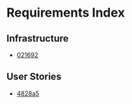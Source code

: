 # Requirements Index

## Infrastructure
- [021692](infrastructure/021692.md)

## User Stories
- [4828a5](user-stories/4828a5.md)
